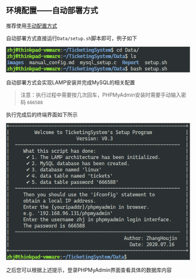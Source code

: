 ## 环境配置——自动部署方式

推荐使用[手动配置方式](manual_config.md)

自动部署方式直接运行`Data/setup.sh`脚本即可，例子如下

![Setup](../Data/images/setup.png)

自动部署方式会实现LAMP安装并完成MySQL的相关配置

> 注意：执行过程中需要按几次回车，PHPMyAdmin安装时需要手动输入密码 `666588`

执行完成后的终端界面如下所示

![autoconfig](../Data/images/autoconfig.png)

之后您可以根据上述提示，登录PHPMyAdmin界面查看具体的数据库内容
